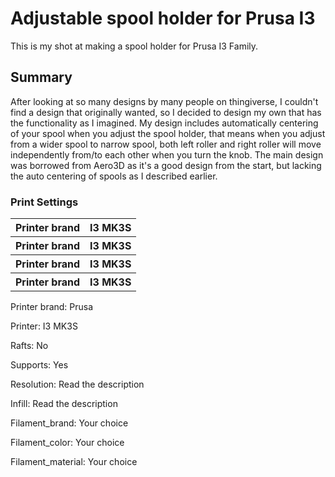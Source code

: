 # Adjustable spool holder for Prusa I3
This is my shot at making a spool holder for Prusa I3 Family.
## Summary
After looking at so many designs by many people on thingiverse, I couldn't find a design that originally wanted, so I decided to design my own that has the functionality as I imagined. My design includes automatically centering of your spool when you adjust the spool holder, that means when you adjust from a wider spool to narrow spool, both left roller and right roller will move independently from/to each other when you turn the knob. The main design was borrowed from Aero3D as it's a good design from the start, but lacking the auto centering of spools as I described earlier.
### Print Settings
<table>
  <tr>
    <th>Printer brand</th>
    <th>I3 MK3S</th>
  </tr>
  <tr>
    <th>Printer brand</th>
    <th>I3 MK3S</th>
  </tr>
  <tr>
    <th>Printer brand</th>
    <th>I3 MK3S</th>
  </tr>
  <tr>
    <th>Printer brand</th>
    <th>I3 MK3S</th>
  </tr>
</table>

Printer brand:
Prusa

Printer:
I3 MK3S

Rafts:
No

Supports:
Yes

Resolution:
Read the description

Infill:
Read the description

Filament_brand:
Your choice

Filament_color:
Your choice

Filament_material:
Your choice
